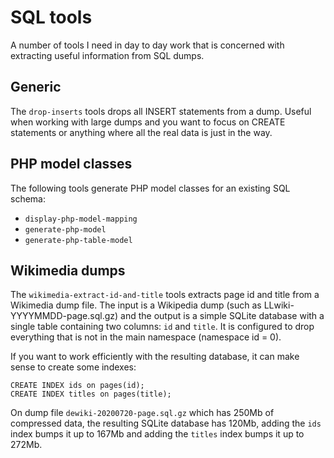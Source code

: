 # SQL tools

A number of tools I need in day to day work that is concerned with extracting
useful information from SQL dumps.

## Generic

The `drop-inserts` tools drops all INSERT statements from a dump.
Useful when working with large dumps and you want to focus on CREATE
statements or anything where all the real data is just in the way.

## PHP model classes

The following tools generate PHP model classes for an existing SQL schema:

* `display-php-model-mapping`
* `generate-php-model`
* `generate-php-table-model`

## Wikimedia dumps

The `wikimedia-extract-id-and-title` tools extracts page id and title from
a Wikimedia dump file. The input is a Wikipedia dump
(such as LLwiki-YYYYMMDD-page.sql.gz) and the output is a simple SQLite
database with a single table containing two columns: `id` and `title`.
It is configured to drop everything that is not in the main namespace
(namespace id = 0).

If you want to work efficiently with the resulting database, it can make sense
to create some indexes:

    CREATE INDEX ids on pages(id);
    CREATE INDEX titles on pages(title);

On dump file `dewiki-20200720-page.sql.gz` which has 250Mb of compressed data,
the resulting SQLite database has 120Mb, adding the `ids` index bumps it up to
167Mb and adding the `titles` index bumps it up to 272Mb.

